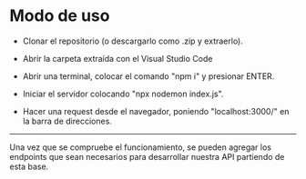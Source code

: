 # Modo de uso
- Clonar el repositorio (o descargarlo como .zip y extraerlo).
- Abrir la carpeta extraída con el Visual Studio Code
- Abrir una terminal, colocar el comando "npm i" y presionar ENTER.
- Iniciar el servidor colocando "npx nodemon index.js".

- Hacer una request desde el navegador, poniendo "localhost:3000/" en la barra de direcciones.

----
Una vez que se compruebe el funcionamiento, se pueden agregar los endpoints que sean necesarios para desarrollar nuestra API partiendo de esta base.
